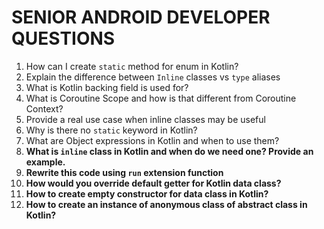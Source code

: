 # SENIOR ANDROID DEVELOPER QUESTIONS
1.	How can I create `static` method for enum in Kotlin?
2.	Explain the difference between `Inline` classes vs `type` aliases
3.	What is Kotlin backing field is used for? 
4.	What is Coroutine Scope and how is that different from Coroutine Context?
5.	Provide a real use case when inline classes may be useful
6.	Why is there no `static` keyword in Kotlin?
7.	What are Object expressions in Kotlin and when to use them? 
8.	__What is `inline` class in Kotlin and when do we need one? Provide an example.__
9.	__Rewrite this code using `run` extension function__
10.	__How would you override default getter for Kotlin data class?__
11.	__How to create empty constructor for data class in Kotlin?__
12.	__How to create an instance of anonymous class of abstract class in Kotlin?__
